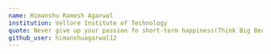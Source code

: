 ```yaml
---
name: Himanshu Ramesh Agarwal
institution: Vellore Institute of Technology
quote: Never give up your passion fo short-term happiness(Think Big Become Big)
github_user: himanshuagarwal12
---
```

